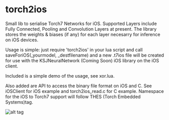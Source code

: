 # torch2ios

Small lib to serialise Torch7 Networks for iOS. Supported Layers include Fully Connected, Pooling and Convolution Layers at present. The library stores the weights & biases (if any) for each layer necesarry for inference on iOS devices.

Usage is simple: just require 'torch2ios' in your lua script and call saveForiOS(_yourmodel, _destfilename) and a new .t7ios file will be created for use with the KSJNeuralNetwork (Coming Soon) iOS library on the iOS client.

Included is a simple demo of the usage, see xor.lua.

Also added are API to access the binary file format on iOS and C. See iOSClient for iOS example and torch2ios_read.c for C example. Namespace for the iOS to Torch7 support will follow THES (Torch Embedded Systems)tag.

![alt tag](https://s31.postimg.org/p0o25qy8b/Torch_ES_File.png)
